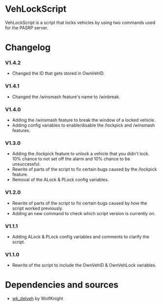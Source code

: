 # VehLockScript
VehLockScript is a script that locks vehicles by using two commands used for the PASRP server.
# Changelog

### V1.4.2
* Changed the ID that gets stored in OwnVehID.

### V1.4.1
* Changed the /winsmash feature's name to /winbreak.

### V1.4.0
* Adding the /winsmash feature to break the window of a locked vehicle.
* Adding config variables to enable/disable the /lockpick and /winsmash features.

### V1.3.0
* Adding the /lockpick feature to unlock a vehicle that you didn't lock. 10% chance to not set off the alarm and 10% chance to be unsuccessful.
* Rewrite of parts of the script to fix certain bugs caused by the /lockpick feature.
* Removal of the ALock & PLock config variables.

### V1.2.0
* Rewrite of parts of the script to fix certain bugs caused by how the script worked previously.
* Adding an new command to check which script version is currently on.

### V1.1.1
* Adding ALock & PLock config variables and comments to clarify the script.

### V1.1.0
* Rewrite of the script to include the OwnVehID & OwnVehLock variables.

# Dependencies and sources
* [wk_delveh](https://forum.cfx.re/t/release-delete-vehicle-script-v1-1-0-updated-2020/7727) by WolfKnight
